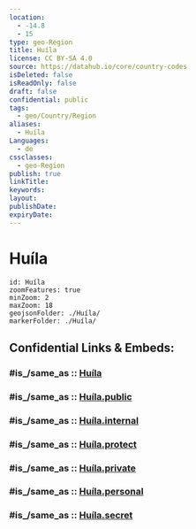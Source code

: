 ```yaml
---
location:
  - -14.8
  - 15
type: geo-Region
title: Huíla
license: CC BY-SA 4.0
source: https://datahub.io/core/country-codes
isDeleted: false
isReadOnly: false
draft: false
confidential: public
tags:
  - geo/Country/Region
aliases:
  - Huíla
Languages:
  - de
cssclasses:
  - geo-Region
publish: true
linkTitle:
keywords:
layout:
publishDate:
expiryDate:
---
```


# Huíla

```leaflet
id: Huíla
zoomFeatures: true 
minZoom: 2 
maxZoom: 18
geojsonFolder: ./Huíla/
markerFolder: ./Huíla/
```


## Confidential Links & Embeds: 

### #is_/same_as :: [Huíla](/_Standards/Earth/Continent/Africa/Africa~South/Angola/Provinces~Angola/Huíla.md) 

### #is_/same_as :: [Huíla.public](/_public/Earth/Continent/Africa/Africa~South/Angola/Provinces~Angola/Huíla.public.md) 

### #is_/same_as :: [Huíla.internal](/_internal/Earth/Continent/Africa/Africa~South/Angola/Provinces~Angola/Huíla.internal.md) 

### #is_/same_as :: [Huíla.protect](/_protect/Earth/Continent/Africa/Africa~South/Angola/Provinces~Angola/Huíla.protect.md) 

### #is_/same_as :: [Huíla.private](/_private/Earth/Continent/Africa/Africa~South/Angola/Provinces~Angola/Huíla.private.md) 

### #is_/same_as :: [Huíla.personal](/_personal/Earth/Continent/Africa/Africa~South/Angola/Provinces~Angola/Huíla.personal.md) 

### #is_/same_as :: [Huíla.secret](/_secret/Earth/Continent/Africa/Africa~South/Angola/Provinces~Angola/Huíla.secret.md)


